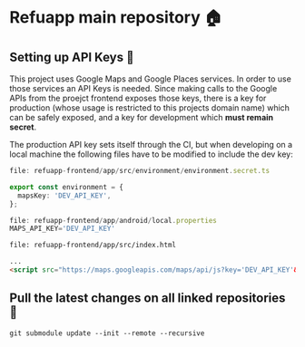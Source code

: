 # Refuapp main repository 🏠

## Setting up API Keys 🔑

This project uses Google Maps and Google Places services. In order to use those services an API Keys is needed. Since making calls to the Google APIs from the proejct frontend exposes those keys, there is a key for production (whose usage is restricted to this projects domain name) which can be
safely exposed, and a key for development which **must remain secret**.

The production API key sets itself through the CI, but when developing on a local machine the following files have to be modified to include the dev key:

```ts
file: refuapp-frontend/app/src/environment/environment.secret.ts

export const environment = {
  mapsKey: 'DEV_API_KEY',
};
```

```ts
file: refuapp-frontend/app/android/local.properties
MAPS_API_KEY='DEV_API_KEY'
```

```html
file: refuapp-frontend/app/src/index.html

...
<script src="https://maps.googleapis.com/maps/api/js?key='DEV_API_KEY'&libraries=places&language=ca"></script>
```

## Pull the latest changes on all linked repositories 🔀
```shell
git submodule update --init --remote --recursive
```
